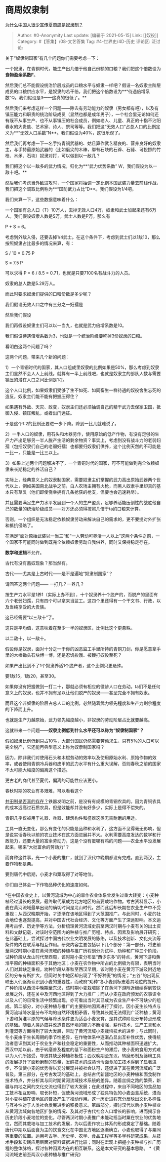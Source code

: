 # 商周奴隶制
[为什么中国人很少宣传夏商周是奴隶制？](https://www.zhihu.com/question/448019639/answer/1794292229)

> Author: #0-Anonymity
> Last update: [编辑于 2021-05-15]
> Link: [[奴役]]
> Category: #【答集】/08-文艺答集
> Tag: #4-世界史/4D-历史
> 评论区:
> 泛讨论:

关于“奴隶制国家”有几个问题你们需要考虑一下：

一个奴隶，在青铜时代，能生产出几倍于他自己份额的口粮？我们把这个倍数设为**食物盈余系数F**。

然后我们总不能假设统治阶层成员的口粮水平与奴隶一样吧？假设一名奴隶主阶层成员的口粮供应水平，是奴隶的若干倍，我们把这个倍数设为**“待遇倍增系数”Q，我们假设是3——这真的很低了。**

然后我们来考虑这样一个问题——除去有劳动能力的奴隶（男女都有吧），以及有镇压能力和职责的统治阶级成员（显然也都是成年男子），一个社会里无论如何还有既不从事生产、也不从事镇压的社会成员，例如老人、儿童、真正的十指不沾阳春水的大贵族、艺术家、诗人、祭司等等。我们把这“无效人口”占总人口的比例定义为**“无效人口系数”N**。我们假设为40%，这很乐观了。

然后我们再考虑一下一名手持青铜武器的、姑且算作武艺精良的、营养良好的奴隶主，与手持最原始武器的（比如磨尖的木棒，绑有石块的石斧、石锤、可投掷的竹枪、木矛、石块）奴隶对打，可以做到以一敌几？

我们把这个以一敌多的武力情况，归化为**“武力优势系数” W，我们假设为以一敌十吧。**

然后我们考虑当外敌进攻时，一个国家将抽调一定比例本国武装力量去前线作战，我们把这个调取比例称为**“国防武力占比”D**。我们假设为1/4吧。

我们来算一下，这些数据意味着什么：

一个国家有总人口（T）10万人，去掉无效人口4万，奴隶和武士加起来还有6万人。我们假设奴隶人数是S万，武士人数是P万，那么有

P + S = 6。

考虑到外敌入侵，还要去掉1/4武士。在这个条件下，考虑到武士们以1敌10，那么按照奴隶占比最多的情况来算，有：

S / 10 = 0.75 P

S = 7.5 P

可以求得 P = 6 / 8.5 = 0.71，也就是只要7100名有战斗力的人员。

奴隶的总人数是5.29万人。

而此时要求奴隶们提供的口粮份数是多少呢？

我们假设无效人口之中有三分之一妇孺是

然后我们假设

我们再假设奴隶主们可以以一当九，也就是武力倍增系数是10。

我们假设待遇倍增系数为3，也就是一个统治阶级要吃掉3份奴隶的口粮。

看明白这两个问题了吗？

这两个问题，带来几个新的问题：

1）一个青铜时代的国家，其人口组成里奴隶的比例如果是50%，那么考虑到奴隶主们显然不会人人上前线，就算有一半上前线吧，也就是奴隶主的部队人数与需要镇压的潜在人口之间比例是1:2。

这个人口比例，如果奴隶们受够了生不如死、如同畜生一样待遇的奴役舍生忘死的造反，奴隶主们能不能有把握压得住？

如果遇有外敌、天灾、政变，奴隶主们还必须抽调自己的精干武力去保家卫国，抵御入侵、镇压叛乱，或者出门远征。

于是这个1:2的比例还要进一步下降。降到一比几就难说了。

2）一半人口的奴隶，用石头和木器劳作，使用原始的低产作物，有没有足够的生产力产出足够另一半人脱产生活的剩余物资？事实上，考虑到没有战斗力的老弱妇孺（包括奴隶们自己的老弱妇孺）也都要归奴隶们供养，这个比例天然的不可能是一比一，只能是一比三以上。

3）如果上述两个问题解决不了，一个青铜时代的国家，可不可能做到完全依赖奴隶来长期稳定的养活自己？

实际上，经典意义上的奴隶制国家，需要奴隶主们掌握的武力高出原始武器两个世代以上，例如美国南北战争之前，白人农场主拥有火枪，而黑人奴隶手里却真的基本只有草叉（他们即使侥幸拥有几条抢获的枪支，但要也会迅速耗尽）。

并且需要满足生产力水平发展到一个人的生产盈余，足够养活能压倒性的战胜他自己的数量的统治阶级成员——对方还必须得按照几倍于ta的口粮来计算。

否则，一个组织是无法稳定依赖奴隶劳动来解决自己的需求的，更不要提对外扩张和抵抗侵略了。

在满足“面对原始武装以一当三”和“一人劳动可养活一人以上”这两个条件之前，一个国家不可能同时做到既完全依赖奴隶劳动自我供养，同时又保持稳定存在。

**数学和逻辑**不允许。

古代有没有蓄奴现象？那当然有。

古代——尤其是上古时代——是不是遍地“奴隶制国家”？

请回答这两个问题—— 一打几？一养几？

按生产力水平是1养1（实际上办不到），十个奴隶养十个脱产的，而脱产的里面有六个老弱妇孺，只有四个可以拿来当监工。这四个里还得有一个干文书、行政，以及当纯享受的大贵族。

这已经需要“以三敌十”了。

这只是平均值，这意味着在至少一半的奴隶区，比例比这个更悬殊。

以二敌十，以一敌十。

假设你是奴隶，面对十分之一于你的凶恶监工手里所持的青铜刀剑，你是愿意拿手里的木棒锄头石块博一博，还是忍饥挨饿、被鞭打奴役至死？

如果产出比到不了1个奴隶养活1个脱产者，这个比例只更悬殊。

要1敌15，1敌20，甚至30。

如果你没有把握做到一打二十，那就必须有相应的役龄人口在劳动。ta们不是任何意义上的奴隶，也并不拥有足以让他们脱产的奴隶——甚至完全不拥有奴隶。

而且这个非奴隶的阶层占总人口的比例，必然随着武力领先程度和生产力剩余程度的下降而上升。

也就是生产力越原始，武力领先幅度越小，非奴隶的劳动阶层占比就要越高。

这就带来一个问题——**奴隶比例低到什么水平还可以称为“奴隶制国家”？**

假如奴隶比例低到只占10%，大部分国民仍然需要劳动求生，只有5%的人口可以完全脱产，它还能再典型意义上称为奴隶制国家吗？

因为，除非我们对使用石头和木棍劳动的效率以及使用原始水利、原始作物的效率，或者使用青铜冷兵器和皮甲的武力水平有什么重大误解，否则春秋之前的国家不太可能大幅度的偏离这个描述。

更古老的商代甚至夏代，偏离的可能性应该更小。

春秋时期的农业有多艰难，可以看看这个

[井田制是否真的存在？](https://www.zhihu.com/question/32759166/answer/644324120)铁器发明之前，是没有有规模的青铜农具的。因为青铜农具的成本远高过石质农具，但是效能却并没有好多少，实际上是得不偿失的。

青铜几乎仅被用于礼器、兵器、建筑构件和盛器这类无需耐磨的用途。

工具一直无变化，那么有变化的只能是品种和水利了。这方面不见得毫无影响，但是说实话春秋以前的农业技术在这方面进展并不大。水利需要高度发达的数学和行政能力，还要大量的富余劳动力，这是个没有蛋哪有鸡的问题——农业水平没发展起来，哪来“大批富余的劳动力”？

而育种这件事，光一个小麦的推广，就到了汉代中晚期都没有完成。直到两汉，主要作物都是粟。

要到唐代中后期，小麦才和粟取得了对等地位。

你们自己体会一下作物品种优化的速度如何。

*在中国农业史上，以黄河流域为中心的旱作农业体系曾发生过重大转变：小麦种植经过漫长的发展，最终取代粟成为北方地区的首要栽培作物。考古资料显示，小麦在黄河流域最早出现的确切时间是龙山时代，然而此后却长期在农业生产中不受重视；从西汉晚期开始，才逐渐在该地区得到了大范围推广。与此同时，小麦的社会地位也逐渐提高，并对中国古代社会经济、文化等方面产生了深远影响。本文运用考古学、历史学等方法，分析梳理黄河流域史前至两汉时期与小麦有关的出土资料和文献记载，对该时空范围内的种植与推广历程、特点、因素及影响展开研究；在此基础上，尝试探讨中国古代农业文明发展的脉络，以及技术创新、文化交流等条件的内在联系与相互作用。研究内容主要包括以下几个部分：第一部分，将史前至两汉时期小麦在黄河流域的种植与推广历程划分为试种、劝种和广种三个阶段。试种阶段从龙山时代至西周，该时期小麦分布呈“西少东多”的特点，黄河下游和黄淮平原的种植面积多于其他地区；小麦在农作物中所占的比例极为有限，表明当时人们对其缺乏重视。劝种阶段从春秋至西汉早期，该时期小麦在黄河下游及附近地区的分布有所扩大，但同时关中地区却出现了“不好种麦”的情况；“五谷”的出现反映出人们逐渐认识到小麦的重要性，而政府“劝种”冬小麦则标志着其地位的提升。广种阶段从西汉中晚期至东汉，该时期小麦栽培除了在黄河下游附近继续得到较快发展之外，还在关中及河西地区得到了大力推广；而从小麦在政府颁发的农事诏令以及人们的日常生活中频繁出现，亦可看出当时其已成为农业生产中不可缺少的组成。第二部分，对小麦种植与推广的主要影响因素进行了探讨。因小麦生长特点与黄河流域降水量分布不均的自然环境相矛盾，导致其长期无法得到广泛种植；黄河下游和黄淮平原的气候与降水条件更为适合小麦发育，是其试种阶段分布特点形成的基础。随着人类适应并改造自然环境的能力不断增强，耕作技术、生产工具和水利灌溉等方面得到了较大发展，带动了黄河流域小麦栽培技术的进步；与此同时，冬小麦由于生长周期的季节性差异，在作物体系中逐渐凸显出互补性优势，使得统治者意识到其对于农业生产和社会稳定的重要性，从而推动其种植面积迅速扩大。西汉中期以前，由于转磨普及程度的低下和面粉生产的滞后，使小麦的食用方式难以为人们所接受，导致其缺乏种植积极性；西汉晚期至东汉，转磨形制及筛粉工具的发展提升了面粉磨制的质量，发酵技术的成熟也令面食加工技术得到了显著进步，不仅使小麦的优势得以充分展现并被社会认可，还促进了其在黄河流域的广泛普及。第三部分，在考古发现的基础上，总结古代新疆地区的小麦种植和面食制作技术特点，并分析其与同时期黄河流域技术系统的差异。随着丝绸之路的繁荣，新疆与内地之间的文化交流也得到了较大发展；在此过程中，来自不同地区的食品加工技术相互影响、取长补短，促使黄河流域形成了独具特色的小麦面食系统，进而对小麦种植在该地区的普及产生了推动作用。这一历史进程充分反映出文化多样性与互补性对于人类社会发展进步的积极意义。第四部分，探讨汉代以后小麦种植业从黄河流域向各地区扩张的情况、及其对于古代社会人口增长的影响，进而揭示各历史阶段小麦地位的变化。尽管两汉时期小麦推广未能动摇当时粟在农业的优势地位，然而其栽培与加工技术的发展，为以后麦作农业体系的形成奠定了基础。随着唐代中期以后面食为主的饮食文化在中国北方地区逐渐确立，小麦也取得了与粟同等重要的位置。运用考古学、历史学、农学、食品工程学等多学科研究成果，从技术手段和实践应用层面对资料证据进行比较；同时在宏观上把握小麦种植与推广历程的整体脉络，探讨各种因素内在的相互联系。这是本文研究的基本思路。
*《黄河流域史前至两汉小麦种植与推广研究》
